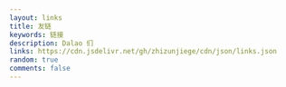 ```yaml
---
layout: links
title: 友链
keywords: 链接
description: Dalao 们
links: https://cdn.jsdelivr.net/gh/zhizunjiege/cdn/json/links.json
random: true
comments: false
---
```


<YunLinks :links="frontmatter.links" :random="frontmatter.random" />
